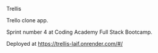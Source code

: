Trellis

Trello clone app.

Sprint number 4 at Coding Academy Full Stack Bootcamp.

Deployed at https://trellis-laif.onrender.com/#/
